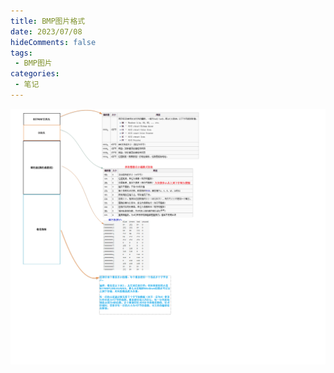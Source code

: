 ```yaml
---
title: BMP图片格式
date: 2023/07/08
hideComments: false
tags:
 - BMP图片
categories:
 - 笔记
---
```


![bmp文件格式](./assets/bmp%E6%96%87%E4%BB%B6%E6%A0%BC%E5%BC%8F.png)
